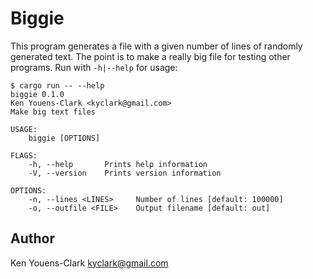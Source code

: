 # Biggie

This program generates a file with a given number of lines of randomly generated text.
The point is to make a really big file for testing other programs.
Run with `-h|--help` for usage:

```
$ cargo run -- --help
biggie 0.1.0
Ken Youens-Clark <kyclark@gmail.com>
Make big text files

USAGE:
    biggie [OPTIONS]

FLAGS:
    -h, --help       Prints help information
    -V, --version    Prints version information

OPTIONS:
    -n, --lines <LINES>     Number of lines [default: 100000]
    -o, --outfile <FILE>    Output filename [default: out]
```

## Author

Ken Youens-Clark <kyclark@gmail.com>
